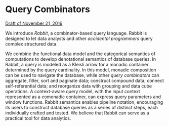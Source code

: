 Query Combinators
=================

[Draft of November 21, 2016](./pdf/rbt-paper-2016-11-21.pdf)

We introduce *Rabbit*, a combinator-based query language.  Rabbit is designed
to let data analysts and other *accidental programmers* query complex
structured data.

We combine the functional data model and the categorical semantics of
computations to develop denotational semantics of database queries.  In Rabbit,
a query is modeled as a Kleisli arrow for a monadic container determined by the
query cardinality.  In this model, monadic composition can be used to navigate
the database, while other *query combinators* can aggregate, filter, sort and
paginate data; construct compound data; connect self-referential data; and
reorganize data with grouping and data cube operations.  A context-aware query
model, with the input context represented as a comonadic container, can express
query parameters and window functions.  Rabbit semantics enables pipeline
notation, encouraging its users to construct database queries as a series of
distinct steps, each individually crafted and tested.  We believe that Rabbit
can serve as a practical tool for data analytics.


